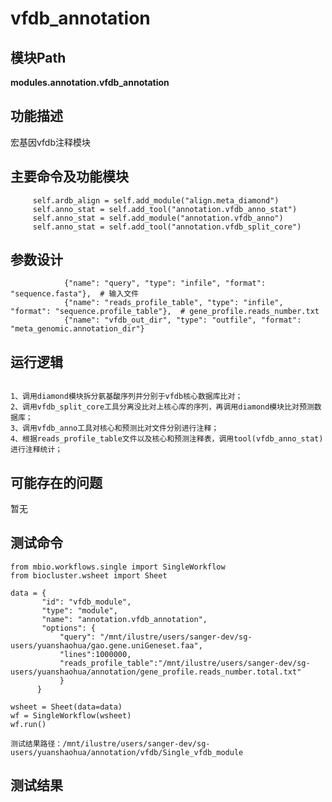 vfdb_annotation
==========================

模块Path
-----------

**modules.annotation.vfdb_annotation**

功能描述
-----------------------------------

宏基因vfdb注释模块

主要命令及功能模块
-----------------------------------

```
     self.ardb_align = self.add_module("align.meta_diamond")
     self.anno_stat = self.add_tool("annotation.vfdb_anno_stat")
     self.anno_stat = self.add_module("annotation.vfdb_anno")
     self.anno_stat = self.add_tool("annotation.vfdb_split_core")
```

参数设计
-----------------------------------

```
            {"name": "query", "type": "infile", "format": "sequence.fasta"},  # 输入文件
            {"name": "reads_profile_table", "type": "infile", "format": "sequence.profile_table"},  # gene_profile.reads_number.txt
            {"name": "vfdb_out_dir", "type": "outfile", "format": "meta_genomic.annotation_dir"}
```

运行逻辑
-----------------------------------
```

1、调用diamond模块拆分氨基酸序列并分别于vfdb核心数据库比对；
2、调用vfdb_split_core工具分离没比对上核心库的序列，再调用diamond模块比对预测数据库；
3、调用vfdb_anno工具对核心和预测比对文件分别进行注释；
4、根据reads_profile_table文件以及核心和预测注释表，调用tool(vfdb_anno_stat)进行注释统计；
```


可能存在的问题
-----------------------------------
暂无


测试命令
-----------------------------------
```
from mbio.workflows.single import SingleWorkflow
from biocluster.wsheet import Sheet

data = {
       "id": "vfdb_module",
       "type": "module",
       "name": "annotation.vfdb_annotation",
       "options": {
           "query": "/mnt/ilustre/users/sanger-dev/sg-users/yuanshaohua/gao.gene.uniGeneset.faa",
           "lines":1000000, 
           "reads_profile_table":"/mnt/ilustre/users/sanger-dev/sg-users/yuanshaohua/annotation/gene_profile.reads_number.total.txt"
           }
      }

wsheet = Sheet(data=data)
wf = SingleWorkflow(wsheet)
wf.run()

测试结果路径：/mnt/ilustre/users/sanger-dev/sg-users/yuanshaohua/annotation/vfdb/Single_vfdb_module
```


测试结果
-----------------------------------
